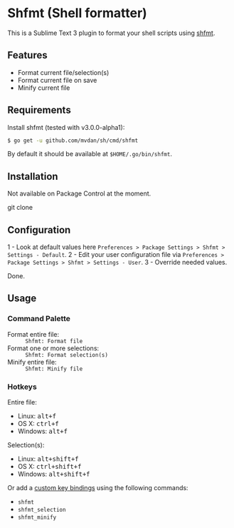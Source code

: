 # Shfmt (Shell formatter)

This is a Sublime Text 3 plugin to format your shell scripts using [shfmt](https://github.com/mvdan/sh).

## Features

-   Format current file/selection(s)
-   Format current file on save
-   Minify current file

## Requirements

Install shfmt (tested with v3.0.0-alpha1):

```sh
$ go get -u github.com/mvdan/sh/cmd/shfmt
```

By default it should be available at `$HOME/.go/bin/shfmt`.

## Installation

Not available on Package Control at the moment.

git clone

## Configuration

1 - Look at default values here `Preferences > Package Settings > Shfmt > Settings - Default`.
2 - Edit your user configuration file via `Preferences > Package Settings > Shfmt > Settings - User`.
3 - Override needed values.

Done.

## Usage

### Command Palette

<dl>
    <dt>Format entire file:</dt>
    <dd><code>Shfmt: Format file</code></dd>
    <dt>Format one or more selections:</dt>
    <dd><code>Shfmt: Format selection(s)</code></dd>
    <dt>Minify entire file:</dt>
    <dd><code>Shfmt: Minify file</code></dd>
</dl>

### Hotkeys

Entire file:

-   Linux: <kbd>alt+f</kbd>
-   OS X: <kbd>ctrl+f</kbd>
-   Windows: <kbd>alt+f</kbd>

Selection(s):

-   Linux: <kbd>alt+shift+f</kbd>
-   OS X: <kbd>ctrl+shift+f</kbd>
-   Windows: <kbd>alt+shift+f</kbd>

Or add a [custom key bindings](https://www.sublimetext.com/docs/3/settings.html) using the following commands:

-   `shfmt`
-   `shfmt_selection`
-   `shfmt_minify`
